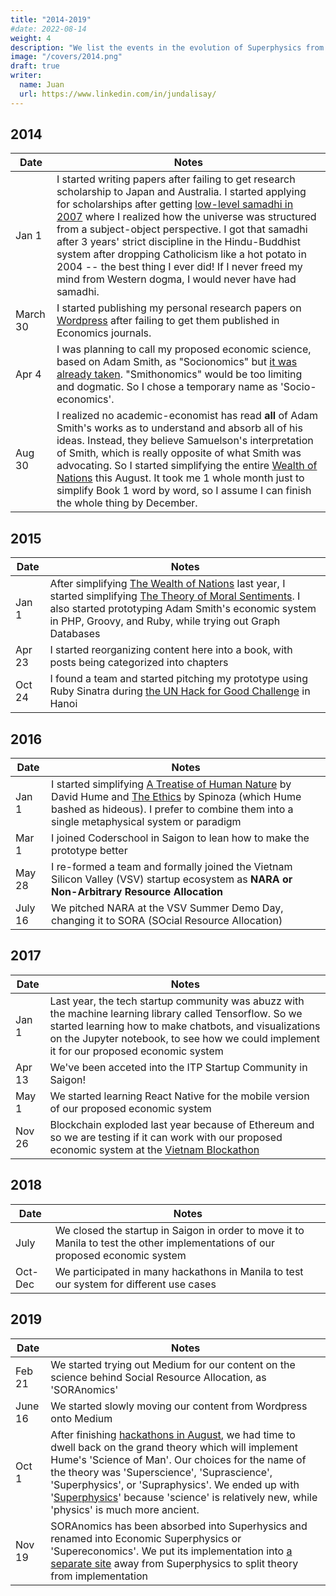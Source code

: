 ```yaml
---
title: "2014-2019"
#date: 2022-08-14
weight: 4
description: "We list the events in the evolution of Superphysics from 2014"
image: "/covers/2014.png"
draft: true
writer:
  name: Juan
  url: https://www.linkedin.com/in/jundalisay/
---
```



## 2014

Date | Notes
--- | ---
Jan 1 | I started writing papers after failing to get research scholarship to Japan and Australia. I started applying for scholarships after getting [low-level samadhi in 2007](https://henrosan.blogspot.com/2007/10/salvation-versus-liberation.html) where I realized how the universe was structured from a subject-object perspective. I got that samadhi after 3 years' strict discipline in the Hindu-Buddhist system after dropping Catholicism like a hot potato in 2004 -- the best thing I ever did! If I never freed my mind from Western dogma, I would never have had samadhi. 
March 30 | I started publishing my personal research papers on [Wordpress](https://socioecons.wordpress.com/) after failing to get them published in Economics journals. 
Apr 4 | I was planning to call my proposed economic science, based on Adam Smith, as "Socionomics" but [it was already taken](https://www.investopedia.com/terms/s/socionomics.asp). "Smithonomics" would be too limiting and dogmatic. So I chose a temporary name as 'Socio-economics'.
Aug 30 | I realized no academic-economist has read **all** of Adam Smith's works as to understand and absorb all of his ideas. Instead, they believe Samuelson's interpretation of Smith, which is really opposite of what Smith was advocating. So I started simplifying the entire [Wealth of Nations](/research/smith/wealth-of-nations) this August. It took me 1 whole month just to simplify Book 1 word by word, so I assume I can finish the whole thing by December. 


## 2015

Date | Notes
--- | ---
Jan 1 | After simplifying [The Wealth of Nations](/research/smith/wealth-of-nations/) last year, I started simplifying [The Theory of Moral Sentiments](/research/smith/theory-moral-sentiments/). I also started prototyping Adam Smith's economic system in PHP, Groovy, and Ruby, while trying out Graph Databases
Apr 23 | I started reorganizing content here into a book, with posts being categorized into chapters
Oct 24 | I found a team and started pitching my prototype using Ruby Sinatra during [the UN Hack for Good Challenge](https://www.pantrypoints.com/news/15-10-24/) in Hanoi


## 2016

Date | Notes
--- | ---
Jan 1 | I started simplifying [A Treatise of Human Nature](/research/hume/treatise/) by David Hume and [The Ethics](/research/spinoza/simple-ethics) by Spinoza (which Hume bashed as hideous). I prefer to combine them into a single metaphysical system or paradigm 
Mar 1 | I joined Coderschool in Saigon to lean how to make the prototype better
May 28 | I re-formed a team and formally joined the Vietnam Silicon Valley (VSV) startup ecosystem as **NARA or Non-Arbitrary Resource Allocation**
July 16 | We pitched NARA at the VSV Summer Demo Day, changing it to SORA (SOcial Resource Allocation)



## 2017

Date | Notes
--- | ---
Jan 1 | Last year, the tech startup community was abuzz with the machine learning library called Tensorflow. So we started learning how to make chatbots, and visualizations on the Jupyter notebook, to see how we could implement it for our proposed economic system 
Apr 13 | We've been acceted into the ITP Startup Community in Saigon!
May 1 | We started learning React Native for the mobile version of our proposed economic system
Nov 26 | Blockchain exploded last year because of Ethereum and so we are testing if it can work with our proposed economic system at the [Vietnam Blockathon](https://www.pantrypoints.com/news/17-11-26/)


## 2018

Date | Notes
--- | ---
July | We closed the startup in Saigon in order to move it to Manila to test the other implementations of our proposed economic system
Oct-Dec | We participated in many hackathons in Manila to test our system for different use cases


## 2019

Date | Notes
--- | ---
Feb 21 | We started trying out Medium for our content on the science behind Social Resource Allocation, as 'SORAnomics'
June 16 | We started slowly moving our content from Wordpress onto Medium
Oct 1 | After finishing [hackathons in August](https://www.pantrypoints.com/news/19-08-30/), we had time to dwell back on the grand theory which will implement Hume's 'Science of Man'. Our choices for the name of the theory was 'Superscience', 'Suprascience', 'Superphysics', or 'Supraphysics'. We ended up with '[Superphysics](https://medium.com/soranomics/presenting-superphysics-a6119d072520)' because 'science' is relatively new, while 'physics' is much more ancient.
Nov 19 | SORAnomics has been absorbed into Superhysics and renamed into Economic Superphysics or 'Supereconomics'. We put its implementation into [a separate site](https://www.pantrypoints.com) away from Superphysics to split theory from implementation


